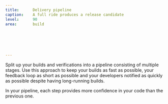 ```yaml
---
title:      Delivery pipeline
caption:    A full ride produces a release candidate
level:      90
area:       build






---
```


Split up your builds and verifications into a pipeline consisting of multiple stages. 
Use this approach to keep your builds as fast as possible, your feedback loop as short as possible and your developers notified as quickly as possible despite having long-running builds.

In your pipeline, each step provides more confidence in your code than the previous one.
